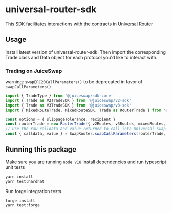 # universal-router-sdk
This SDK facilitates interactions with the contracts in [Universal Router](https://github.com/Uniswap/universal-router)

## Usage
Install latest version of universal-router-sdk. Then import the corresponding Trade class and Data object for each protocol you'd like to interact with.

### Trading on JuiceSwap
warning: `swapERC20CallParameters()` to be deprecated in favor of `swapCallParameters()`
```typescript
import { TradeType } from '@juiceswap/sdk-core'
import { Trade as V2TradeSDK } from '@juiceswap/v2-sdk'
import { Trade as V3TradeSDK } from '@juiceswap/v3-sdk'
import { MixedRouteTrade, MixedRouteSDK, Trade as RouterTrade } from '@juiceswap/router-sdk'

const options = { slippageTolerance, recipient }
const routerTrade = new RouterTrade({ v2Routes, v3Routes, mixedRoutes, tradeType: TradeType.EXACT_INPUT })
// Use the raw calldata and value returned to call into Universal Swap Router contracts
const { calldata, value } = SwapRouter.swapCallParameters(routerTrade, options)
```

## Running this package
Make sure you are running `node v18`
Install dependencies and run typescript unit tests
```bash
yarn install
yarn test:hardhat
```

Run forge integration tests
```bash
forge install
yarn test:forge
```
